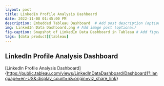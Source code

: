 ```yaml
---
layout: post
title: LinkedIn Profile Analysis Dashboard
date: 2022-11-08 01:45:00 PM
description: Embedded Tableau Dashboard  # Add post description (optional)
img: LinkedIn Data Dashboard.png # Add image post (optional)
fig-caption: Snapshot of LinkedIn Data Dashboard in Tableau # Add figcaption (optional)
tags: [data product][tableau]
---
```


## LinkedIn Profile Analysis Dashboard
[LinkedIn Profile Analysis Dashboard]{https://public.tableau.com/views/LinkedInDataDashboard/Dashboard1?:language=en-US&:display_count=n&:origin=viz_share_link}
